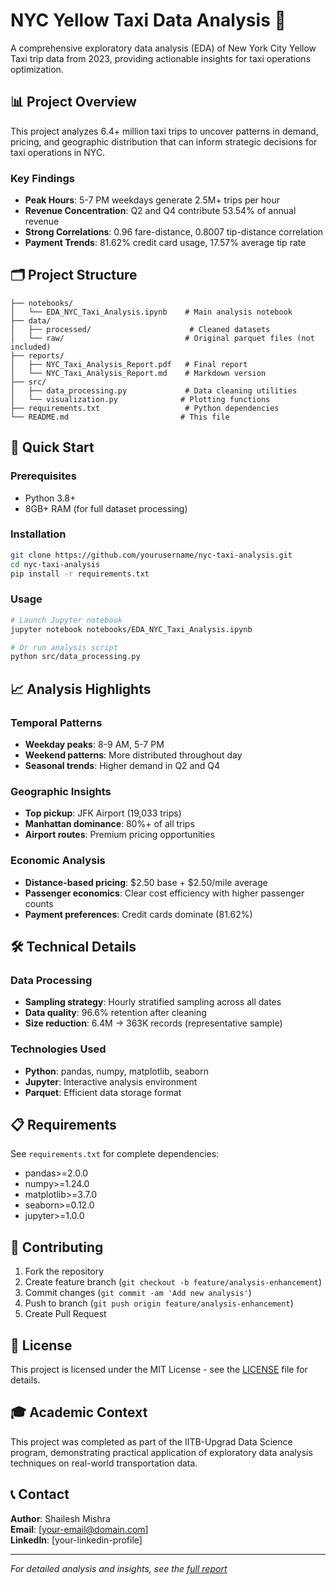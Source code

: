 # NYC Yellow Taxi Data Analysis 🚕

A comprehensive exploratory data analysis (EDA) of New York City Yellow Taxi trip data from 2023, providing actionable insights for taxi operations optimization.

## 📊 Project Overview

This project analyzes 6.4+ million taxi trips to uncover patterns in demand, pricing, and geographic distribution that can inform strategic decisions for taxi operations in NYC.

### Key Findings
- **Peak Hours**: 5-7 PM weekdays generate 2.5M+ trips per hour
- **Revenue Concentration**: Q2 and Q4 contribute 53.54% of annual revenue  
- **Strong Correlations**: 0.96 fare-distance, 0.8007 tip-distance correlation
- **Payment Trends**: 81.62% credit card usage, 17.57% average tip rate

## 🗂️ Project Structure

```
├── notebooks/
│   └── EDA_NYC_Taxi_Analysis.ipynb    # Main analysis notebook
├── data/
│   ├── processed/                      # Cleaned datasets
│   └── raw/                           # Original parquet files (not included)
├── reports/
│   ├── NYC_Taxi_Analysis_Report.pdf   # Final report
│   └── NYC_Taxi_Analysis_Report.md    # Markdown version
├── src/
│   ├── data_processing.py             # Data cleaning utilities
│   └── visualization.py              # Plotting functions
├── requirements.txt                   # Python dependencies
└── README.md                         # This file
```

## 🚀 Quick Start

### Prerequisites
- Python 3.8+
- 8GB+ RAM (for full dataset processing)

### Installation
```bash
git clone https://github.com/yourusername/nyc-taxi-analysis.git
cd nyc-taxi-analysis
pip install -r requirements.txt
```

### Usage
```bash
# Launch Jupyter notebook
jupyter notebook notebooks/EDA_NYC_Taxi_Analysis.ipynb

# Or run analysis script
python src/data_processing.py
```

## 📈 Analysis Highlights

### Temporal Patterns
- **Weekday peaks**: 8-9 AM, 5-7 PM
- **Weekend patterns**: More distributed throughout day
- **Seasonal trends**: Higher demand in Q2 and Q4

### Geographic Insights
- **Top pickup**: JFK Airport (19,033 trips)
- **Manhattan dominance**: 80%+ of all trips
- **Airport routes**: Premium pricing opportunities

### Economic Analysis
- **Distance-based pricing**: $2.50 base + $2.50/mile average
- **Passenger economics**: Clear cost efficiency with higher passenger counts
- **Payment preferences**: Credit cards dominate (81.62%)

## 🛠️ Technical Details

### Data Processing
- **Sampling strategy**: Hourly stratified sampling across all dates
- **Data quality**: 96.6% retention after cleaning
- **Size reduction**: 6.4M → 363K records (representative sample)

### Technologies Used
- **Python**: pandas, numpy, matplotlib, seaborn
- **Jupyter**: Interactive analysis environment
- **Parquet**: Efficient data storage format

## 📋 Requirements

See `requirements.txt` for complete dependencies:
- pandas>=2.0.0
- numpy>=1.24.0
- matplotlib>=3.7.0
- seaborn>=0.12.0
- jupyter>=1.0.0

## 🤝 Contributing

1. Fork the repository
2. Create feature branch (`git checkout -b feature/analysis-enhancement`)
3. Commit changes (`git commit -am 'Add new analysis'`)
4. Push to branch (`git push origin feature/analysis-enhancement`)
5. Create Pull Request

## 📄 License

This project is licensed under the MIT License - see the [LICENSE](LICENSE) file for details.

## 🎓 Academic Context

This project was completed as part of the IITB-Upgrad Data Science program, demonstrating practical application of exploratory data analysis techniques on real-world transportation data.

## 📞 Contact

**Author**: Shailesh Mishra  
**Email**: [your-email@domain.com]  
**LinkedIn**: [your-linkedin-profile]

---

*For detailed analysis and insights, see the [full report](reports/NYC_Taxi_Analysis_Report.pdf)*
